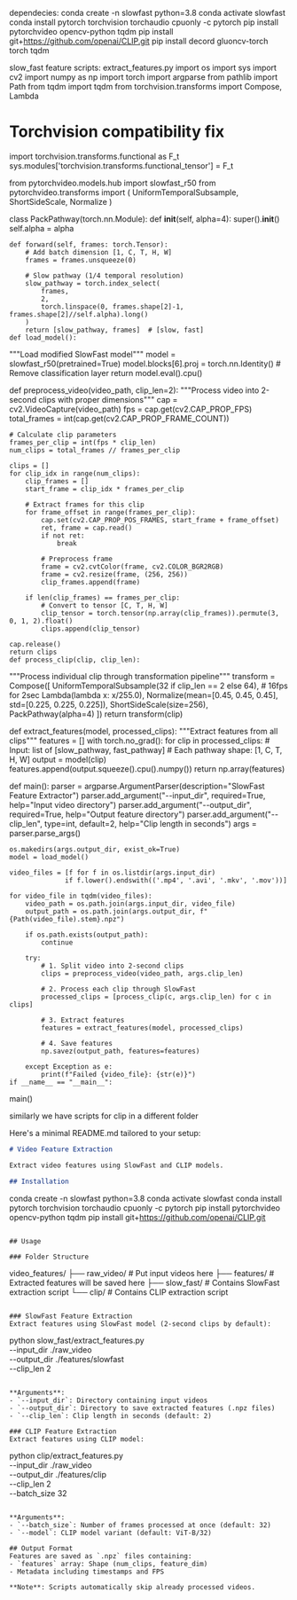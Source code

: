 dependecies:
conda create -n slowfast python=3.8
conda activate slowfast
conda install pytorch torchvision torchaudio cpuonly -c pytorch
pip install pytorchvideo opencv-python tqdm
pip install git+https://github.com/openai/CLIP.git
pip install decord gluoncv-torch torch tqdm

slow_fast feature scripts:
extract_features.py
import os
import sys
import cv2
import numpy as np
import torch
import argparse
from pathlib import Path
from tqdm import tqdm
from torchvision.transforms import Compose, Lambda

# Torchvision compatibility fix

import torchvision.transforms.functional as F_t
sys.modules['torchvision.transforms.functional_tensor'] = F_t

from pytorchvideo.models.hub import slowfast_r50
from pytorchvideo.transforms import (
UniformTemporalSubsample,
ShortSideScale,
Normalize
)

class PackPathway(torch.nn.Module):
def __init__(self, alpha=4):
super().__init__()
self.alpha = alpha

    def forward(self, frames: torch.Tensor):
        # Add batch dimension [1, C, T, H, W]
        frames = frames.unsqueeze(0)
        
        # Slow pathway (1/4 temporal resolution)
        slow_pathway = torch.index_select(
            frames,
            2,
            torch.linspace(0, frames.shape[2]-1, frames.shape[2]//self.alpha).long()
        )
        return [slow_pathway, frames]  # [slow, fast]
    def load_model():
"""Load modified SlowFast model"""
model = slowfast_r50(pretrained=True)
model.blocks[6].proj = torch.nn.Identity()  \# Remove classification layer
return model.eval().cpu()

def preprocess_video(video_path, clip_len=2):
"""Process video into 2-second clips with proper dimensions"""
cap = cv2.VideoCapture(video_path)
fps = cap.get(cv2.CAP_PROP_FPS)
total_frames = int(cap.get(cv2.CAP_PROP_FRAME_COUNT))

    # Calculate clip parameters
    frames_per_clip = int(fps * clip_len)
    num_clips = total_frames // frames_per_clip
    
    clips = []
    for clip_idx in range(num_clips):
        clip_frames = []
        start_frame = clip_idx * frames_per_clip
        
        # Extract frames for this clip
        for frame_offset in range(frames_per_clip):
            cap.set(cv2.CAP_PROP_POS_FRAMES, start_frame + frame_offset)
            ret, frame = cap.read()
            if not ret:
                break
                
            # Preprocess frame
            frame = cv2.cvtColor(frame, cv2.COLOR_BGR2RGB)
            frame = cv2.resize(frame, (256, 256))
            clip_frames.append(frame)
        
        if len(clip_frames) == frames_per_clip:
            # Convert to tensor [C, T, H, W]
            clip_tensor = torch.tensor(np.array(clip_frames)).permute(3, 0, 1, 2).float()
            clips.append(clip_tensor)
    
    cap.release()
    return clips
    def process_clip(clip, clip_len):
"""Process individual clip through transformation pipeline"""
transform = Compose([
UniformTemporalSubsample(32 if clip_len == 2 else 64),  \# 16fps for 2sec
Lambda(lambda x: x/255.0),
Normalize(mean=[0.45, 0.45, 0.45], std=[0.225, 0.225, 0.225]),
ShortSideScale(size=256),
PackPathway(alpha=4)
])
return transform(clip)

def extract_features(model, processed_clips):
"""Extract features from all clips"""
features = []
with torch.no_grad():
for clip in processed_clips:
\# Input: list of [slow_pathway, fast_pathway]
\# Each pathway shape: [1, C, T, H, W]
output = model(clip)
features.append(output.squeeze().cpu().numpy())
return np.array(features)

def main():
parser = argparse.ArgumentParser(description="SlowFast Feature Extractor")
parser.add_argument("--input_dir", required=True, help="Input video directory")
parser.add_argument("--output_dir", required=True, help="Output feature directory")
parser.add_argument("--clip_len", type=int, default=2, help="Clip length in seconds")
args = parser.parse_args()

    os.makedirs(args.output_dir, exist_ok=True)
    model = load_model()
    
    video_files = [f for f in os.listdir(args.input_dir) 
                  if f.lower().endswith(('.mp4', '.avi', '.mkv', '.mov'))]
    
    for video_file in tqdm(video_files):
        video_path = os.path.join(args.input_dir, video_file)
        output_path = os.path.join(args.output_dir, f"{Path(video_file).stem}.npz")
        
        if os.path.exists(output_path):
            continue
            
        try:
            # 1. Split video into 2-second clips
            clips = preprocess_video(video_path, args.clip_len)
            
            # 2. Process each clip through SlowFast
            processed_clips = [process_clip(c, args.clip_len) for c in clips]
            
            # 3. Extract features
            features = extract_features(model, processed_clips)
            
            # 4. Save features
            np.savez(output_path, features=features)
            
        except Exception as e:
            print(f"Failed {video_file}: {str(e)}")
    if __name__ == "__main__":
main()

similarly we have scripts for clip in a different folder

Here's a minimal README.md tailored to your setup:

```markdown
# Video Feature Extraction

Extract video features using SlowFast and CLIP models.

## Installation

```

conda create -n slowfast python=3.8
conda activate slowfast
conda install pytorch torchvision torchaudio cpuonly -c pytorch
pip install pytorchvideo opencv-python tqdm
pip install git+https://github.com/openai/CLIP.git

```

## Usage

### Folder Structure
```

video_features/
├── raw_video/       \# Put input videos here
├── features/        \# Extracted features will be saved here
├── slow_fast/       \# Contains SlowFast extraction script
└── clip/            \# Contains CLIP extraction script

```

### SlowFast Feature Extraction
Extract features using SlowFast model (2-second clips by default):

```

python slow_fast/extract_features.py \
--input_dir ./raw_video \
--output_dir ./features/slowfast \
--clip_len 2

```

**Arguments**:
- `--input_dir`: Directory containing input videos
- `--output_dir`: Directory to save extracted features (.npz files)
- `--clip_len`: Clip length in seconds (default: 2)

### CLIP Feature Extraction
Extract features using CLIP model:

```

python clip/extract_features.py \
--input_dir ./raw_video \
--output_dir ./features/clip \
--clip_len 2 \
--batch_size 32

```

**Arguments**:
- `--batch_size`: Number of frames processed at once (default: 32)
- `--model`: CLIP model variant (default: ViT-B/32)

## Output Format
Features are saved as `.npz` files containing:
- `features` array: Shape (num_clips, feature_dim)
- Metadata including timestamps and FPS

**Note**: Scripts automatically skip already processed videos.
```


